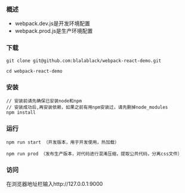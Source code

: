 ### 概述
* webpack.dev.js是开发环境配置
* webpack.prod.js是生产环境配置

### 下载
```
git clone git@github.com:blalablack/webpack-react-demo.git

cd webpack-react-demo
```
### 安装
```
// 安装前请先确保已安装node和npm
// 安装成功后,再安装依赖，如果之前有用npm安装过，请先删掉node_modules
npm install
```
### 运行
```
npm run start （开发版本，用于开发使用，热加载）
  
npm run prod （发布生产版本，对代码进行混淆压缩，提取公共代码，分离css文件）
```
### 访问

在浏览器地址栏输入http://127.0.0.1:9000

